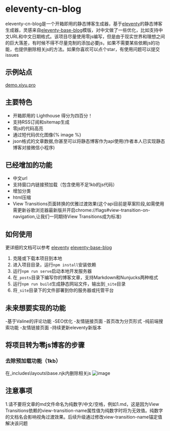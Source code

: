 # eleventy-cn-blog

eleventy-cn-blog是一个开箱即用的静态博客生成器，基于[eleventy](https://www.11ty.dev/)的静态博客生成器，灵感来自[eleventy-base-blog](https://github.com/11ty/eleventy-base-blog)模版，对中文做了一些优化，比如支持中文URL和中文日期格式。该项目尽量使用零js编写，但是由于现实世界和理想之间的巨大落差，有时候不得不尽量克制的添加必要js，如果不需要某些依赖js的功能，也提供删除相关js的方法。如果你喜欢可以点个star，有使用问题可以提交issues
## 示例站点
[demo.xiyu.pro](https://demo.xiyu.pro/)

## 主要特色

- 开箱即用的 Lighthouse 得分为四百分！
- 支持RSS订阅和sitemap生成
- 零js的代码高亮
- 通过短代码优化图像{% image %}
- json格式的文章数据,你甚至可以将静态博客作为api使用(作者本人已实现静态博客对接微信小程序)
  
## 已经增加的功能
- 中文url
- 支持窗口内链接预加载（包含使用不足1kb的js代码）
- 增加分类
- html压缩
- View Transitions页面转换的优雅过渡效果(这个api目前是草案阶段,如需使用需更新谷歌浏览器最新版并开启chrome://flags#view-transition-on-navigation,让我们一同期待View Transitions成为标准)
  
## 如何使用
更详细的文档可以参考 [eleventy](https://www.11ty.dev/) [eleventy-base-blog](https://github.com/11ty/eleventy-base-blog)

1. 克隆或下载本项目到本地
2. 进入项目目录，运行`npm install`安装依赖
3. 运行`npm run serve`启动本地开发服务器
4. 在`_posts`目录下编写你的博客文章，支持Markdown和Nunjucks两种格式
5. 运行`npm run build`生成静态网站文件，输出到`_site`目录
6. 将`_site`目录下的文件部署到你的服务器或托管平台
   
   
## 未来想要实现的功能
-基于Valine的评论功能
-SEO优化
-友情链接页面
-首页改为分页形式
-纯前端搜索功能
-友情链接页面
-持续更新eleventy新版本


## 将项目转为零js博客的步骤
### 去除预加载功能（1kb）
在_includes\layouts\base.njk内删除相关js
![image](https://github.com/xiyuvi/eleventy-cn-blog/assets/38217058/afb4b64a-ed45-4919-860e-2ca5acc25073)

## 注意事项
1.请不要将文章的md文件命名为纯数字/中文/空格，例如1.md，这是因为View Transitions依赖的view-transition-name属性值为纯数字时将为无效值。纯数字的文档名会影响视角过渡效果。后续升级通过修改view-transition-name锚定值解决该问题



